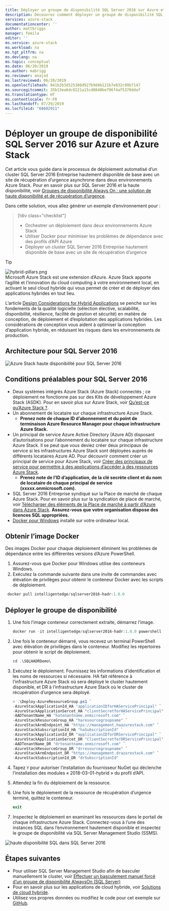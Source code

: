 ```yaml
---
title: Déployer un groupe de disponibilité SQL Server 2016 sur Azure et Azure Stack | Microsoft Docs
description: Découvrez comment déployer un groupe de disponibilité SQL Server 2016 sur Azure et Azure Stack
services: azure-stack
documentationcenter: ''
author: mattbriggs
manager: femila
editor: ''
ms.service: azure-stack
ms.workload: na
ms.tgt_pltfrm: na
ms.devlang: na
ms.topic: conceptual
ms.date: 06/20/2019
ms.author: mabrigg
ms.reviewer: anajod
ms.lastreviewed: 06/20/2019
ms.openlocfilehash: 841b2b3d525380d927b9d4b121b7e832c99b7147
ms.sourcegitcommit: 35b13ea6dc0221a15cd0840be796f4af5370ddaf
ms.translationtype: HT
ms.contentlocale: fr-FR
ms.lasthandoff: 07/29/2019
ms.locfileid: "68602911"
---
```

# <a name="deploy-a-sql-server-2016-availability-group-to-azure-and-azure-stack"></a>Déployer un groupe de disponibilité SQL Server 2016 sur Azure et Azure Stack

Cet article vous guide dans le processus de déploiement automatisé d’un cluster SQL Server 2016 Entreprise hautement disponible de base avec un site de récupération d’urgence asynchrone dans deux environnements Azure Stack. Pour en savoir plus sur SQL Server 2016 et la haute disponibilité, voir [Groupes de disponibilité Always On : une solution de haute disponibilité et de récupération d’urgence](https://docs.microsoft.com/sql/database-engine/availability-groups/windows/always-on-availability-groups-sql-server?view=sql-server-2016).

Dans cette solution, vous allez générer un exemple d’environnement pour :

> [!div class="checklist"]
> - Orchestrer un déploiement dans deux environnements Azure Stack
> - Utiliser Docker pour minimiser les problèmes de dépendance avec des profils d’API Azure
> - Déployer un cluster SQL Server 2016 Entreprise hautement disponible de base avec un site de récupération d’urgence

> [!Tip]  
> ![hybrid-pillars.png](./media/azure-stack-solution-cloud-burst/hybrid-pillars.png)  
> Microsoft Azure Stack est une extension d’Azure. Azure Stack apporte l’agilité et l’innovation du cloud computing à votre environnement local, en activant le seul cloud hybride qui vous permet de créer et de déployer des applications hybrides en tout lieu.  
> 
> L’article [Design Considerations for Hybrid Applications](azure-stack-edge-pattern-overview.md) se penche sur les fondements de la qualité logicielle (sélection élective, scalabilité, disponibilité, résilience, facilité de gestion et sécurité) en matière de conception, de déploiement et d’exploitation des applications hybrides. Les considérations de conception vous aident à optimiser la conception d’application hybride, en réduisant les risques dans les environnements de production.

## <a name="architecture-for-sql-server-2016"></a>Architecture pour SQL Server 2016

![Azure Stack haute disponibilité pour SQL Server 2016](media/azure-stack-solution-sql-ha/image1.png)

## <a name="prerequisites-for-sql-server-2016"></a>Conditions préalables pour SQL Server 2016

  - Deux systèmes intégrés Azure Stack (Azure Stack) connectés ; ce déploiement ne fonctionne pas sur des Kits de développement Azure Stack (ASDK). Pour en savoir plus sur Azure Stack, voir [Qu’est-ce qu’Azure Stack ?](https://azure.microsoft.com/overview/azure-stack/).
  - Un abonnement de locataire sur chaque infrastructure Azure Stack.    
      - **Prenez note de chaque ID d’abonnement et du point de terminaison Azure Resource Manager pour chaque infrastructure Azure Stack.**
  - Un principal de service Azure Active Directory (Azure AD) disposant d’autorisations pour l’abonnement du locataire sur chaque infrastructure Azure Stack. Il se peut que vous deviez créer deux principaux de service si les infrastructures Azure Stack sont déployées auprès de différents locataires Azure AD. Pour découvrir comment créer un principal de service pour Azure Stack, voir [Créer des principaux de service pour permettre à des applications d’accéder à des ressources Azure Stack](https://docs.microsoft.com/azure-stack/user/azure-stack-create-service-principals).
      - **Prenez note de l’ID d’application, de la clé secrète client et du nom de locataire de chaque principal de service (xxxxx.onmicrosoft.com).**
  - SQL Server 2016 Entreprise syndiqué sur la Place de marché de chaque Azure Stack. Pour en savoir plus sur la syndication de place de marché, voir [Télécharger des éléments de la Place de marché à partir d’Azure dans Azure Stack](https://docs.microsoft.com/azure-stack/operator/azure-stack-download-azure-marketplace-item).
    **Assurez-vous que votre organisation dispose des licences SQL appropriées.**
  - [Docker pour Windows](https://docs.docker.com/docker-for-windows/) installé sur votre ordinateur local.

## <a name="get-the-docker-image"></a>Obtenir l’image Docker

Des images Docker pour chaque déploiement éliminent les problèmes de dépendance entre les différentes versions d’Azure PowerShell.

1.  Assurez-vous que Docker pour Windows utilise des conteneurs Windows.
2.  Exécutez la commande suivante dans une invite de commandes avec élévation de privilèges pour obtenir le conteneur Docker avec les scripts de déploiement.

```powershell  
 docker pull intelligentedge/sqlserver2016-hadr:1.0.0
```

## <a name="deploy-the-availability-group"></a>Déployer le groupe de disponibilité

1.  Une fois l’image conteneur correctement extraite, démarrez l’image.

      ```powershell  
      docker run -it intelligentedge/sqlserver2016-hadr:1.0.0 powershell
      ```

2.  Une fois le conteneur démarré, vous recevez un terminal PowerShell avec élévation de privilèges dans le conteneur. Modifiez les répertoires pour obtenir le script de déploiement.

      ```powershell  
      cd .\SQLHADRDemo\
      ```

3.  Exécutez le déploiement. Fournissez les informations d’identification et les noms de ressources si nécessaire. HA fait référence à l’infrastructure Azure Stack où sera déployé le cluster hautement disponible, et DR à l’infrastructure Azure Stack où le cluster de récupération d’urgence sera déployé.

      ```powershell
      > .\Deploy-AzureResourceGroup.ps1 `
      -AzureStackApplicationId_HA "applicationIDforHAServicePrincipal" `
      -AzureStackApplicationSercet_HA "clientSecretforHAServicePrincipal" `
      -AADTenantName_HA "hatenantname.onmicrosoft.com" `
      -AzureStackResourceGroup_HA "haresourcegroupname" `
      -AzureStackArmEndpoint_HA "https://management.haazurestack.com" `
      -AzureStackSubscriptionId_HA "haSubscriptionId" `
      -AzureStackApplicationId_DR "applicationIDforDRServicePrincipal" `
      -AzureStackApplicationSercet_DR "ClientSecretforDRServicePrincipal" `
      -AADTenantName_DR "drtenantname.onmicrosoft.com" `
      -AzureStackResourceGroup_DR "drresourcegroupname" `
      -AzureStackArmEndpoint_DR "https://management.drazurestack.com" `
      -AzureStackSubscriptionId_DR "drSubscriptionId"
      ```

4.  Tapez `Y` pour autoriser l’installation du fournisseur NuGet qui déclenche l’installation des modules « 2018-03-01-hybrid » du profil d’API.

5.  Attendez la fin du déploiement de la ressource.

6.  Une fois le déploiement de la ressource de récupération d’urgence terminé, quittez le conteneur.

      ```powershell
      exit
      ```

7.  Inspectez le déploiement en examinant les ressources dans le portail de chaque infrastructure Azure Stack. Connectez-vous à l’une des instances SQL dans l’environnement hautement disponible et inspectez le groupe de disponibilité via SQL Server Management Studio (SSMS).

![haute disponibilité SQL dans SQL Server 2016](media/azure-stack-solution-sql-ha/image2.png)

## <a name="next-steps"></a>Étapes suivantes

  - Pour utiliser SQL Server Management Studio afin de basculer manuellement le cluster, voir [Effectuer un basculement manuel forcé d’un groupe de disponibilité AlwaysOn (SQL Server)](https://docs.microsoft.com/sql/database-engine/availability-groups/windows/perform-a-forced-manual-failover-of-an-availability-group-sql-server?view=sql-server-2017)
  - Pour en savoir plus sur les applications de cloud hybride, voir [Solutions de cloud hybride](https://aka.ms/azsdevtutorials).
  - Utilisez vos propres données ou modifiez le code pour cet exemple sur [GitHub](https://github.com/Azure-Samples/azure-intelligent-edge-patterns).
